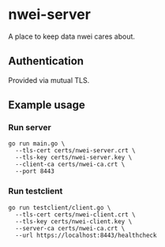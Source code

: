 # nwei-server

A place to keep data nwei cares about.

## Authentication

Provided via mutual TLS.

## Example usage

### Run server
```
go run main.go \
  --tls-cert certs/nwei-server.crt \
  --tls-key certs/nwei-server.key \
  --client-ca certs/nwei-ca.crt \
  --port 8443
```

### Run testclient
```
go run testclient/client.go \
  --tls-cert certs/nwei-client.crt \
  --tls-key certs/nwei-client.key \
  --server-ca certs/nwei-ca.crt \
  --url https://localhost:8443/healthcheck
```

